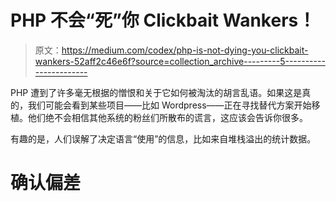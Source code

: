 # PHP 不会“死”你 Clickbait Wankers！

> 原文：<https://medium.com/codex/php-is-not-dying-you-clickbait-wankers-52aff2c46e6f?source=collection_archive---------5----------------------->

PHP 遭到了许多毫无根据的憎恨和关于它如何被淘汰的胡言乱语。如果这是真的，我们可能会看到某些项目——比如 Wordpress——正在寻找替代方案开始移植。他们绝不会相信其他系统的粉丝们所散布的谎言，这应该会告诉你很多。

有趣的是，人们误解了决定语言“使用”的信息，比如来自堆栈溢出的统计数据。

# 确认偏差
